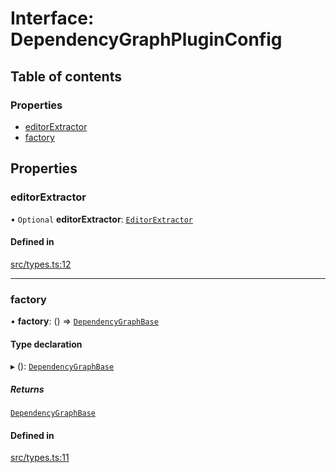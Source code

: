 # Interface: DependencyGraphPluginConfig

## Table of contents

### Properties

- [editorExtractor](DependencyGraphPluginConfig.md#editorextractor)
- [factory](DependencyGraphPluginConfig.md#factory)

## Properties

### editorExtractor

• `Optional` **editorExtractor**: [`EditorExtractor`](../overview.md#editorextractor)

#### Defined in

[src/types.ts:12](https://github.com/GeorgeHulpoi/payload-dependencies-graph/blob/e996cfd/src/types.ts#L12)

___

### factory

• **factory**: () => [`DependencyGraphBase`](../classes/DependencyGraphBase.md)

#### Type declaration

▸ (): [`DependencyGraphBase`](../classes/DependencyGraphBase.md)

##### Returns

[`DependencyGraphBase`](../classes/DependencyGraphBase.md)

#### Defined in

[src/types.ts:11](https://github.com/GeorgeHulpoi/payload-dependencies-graph/blob/e996cfd/src/types.ts#L11)
